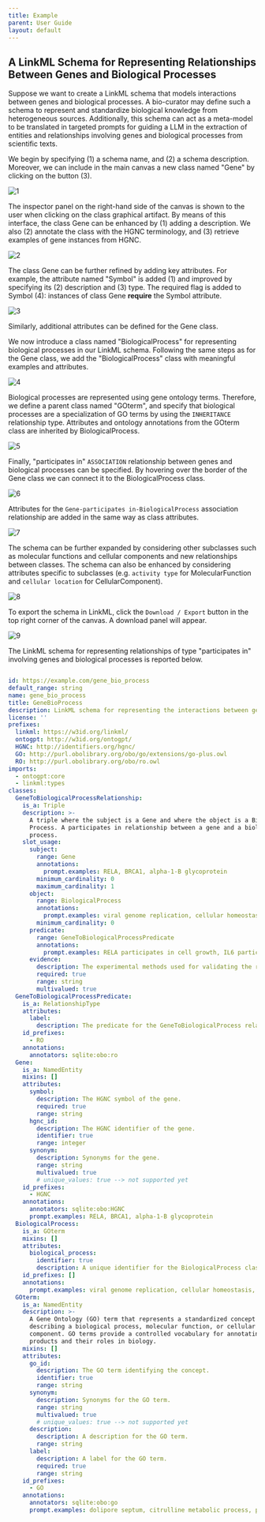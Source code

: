 ```yaml
---
title: Example
parent: User Guide
layout: default
---
```


## A LinkML Schema for Representing Relationships Between Genes and Biological Processes

Suppose we want to create a LinkML schema that models interactions between genes and biological processes. A bio-curator may define such a schema to represent and standardize biological knowledge from heterogeneous sources. Additionally, this schema can act as a meta-model to be translated in targeted prompts for guiding a LLM in the extraction of entities and relationships involving genes and biological processes from scientific texts.

We begin by specifying (1) a schema name, and (2) a schema description. Moreover, we can include in the main canvas a new class  named "Gene" by clicking on the button (3).

![1](https://github.com/user-attachments/assets/c23556ea-8d9f-4ab2-9802-ef2cbc21b1ad)

The inspector panel on the right-hand side of the canvas is shown to the user when clicking on the class graphical artifact. By means of this interface, the class Gene can be enhanced by (1) adding a description. We also (2) annotate the class with the HGNC terminology, and (3) retrieve examples of gene instances from HGNC.

![2](https://github.com/user-attachments/assets/afa5e5fd-8c5c-4ec9-b3af-8d7a09bc376a)

The class Gene can be further refined by adding key attributes. For example, the attribute named "Symbol" is added (1) and improved by specifying its (2) description and (3) type. The required flag is added to Symbol (4): instances of class Gene **require** the Symbol attribute.

![3](https://github.com/user-attachments/assets/734472d3-7432-42a1-8259-1026ae0b453e)

Similarly, additional attributes can be defined for the Gene class.

We now introduce a class named "BiologicalProcess" for representing biological processes in our LinkML schema. Following the same steps as for the Gene class, we add the "BiologicalProcess" class with meaningful examples and attributes. 

![4](https://github.com/user-attachments/assets/0662cab8-707b-4f35-91a1-d02e8dbb4467)

Biological processes are represented using gene ontology terms. Therefore, we define a parent class named "GOterm", and specify that biological processes are a specialization of GO terms by using the ``INHERITANCE`` relationship type. Attributes and ontology annotations from the GOterm class are inherited by BiologicalProcess.

![5](https://github.com/user-attachments/assets/634320a3-613a-414f-8953-92d9bab76b08)

Finally,  "participates in" ``ASSOCIATION`` relationship between genes and biological processes can be specified. By hovering over the border of the Gene class we can connect it to the BiologicalProcess class.

![6](https://github.com/user-attachments/assets/84a8b215-d30f-44f1-8c46-9cfaff327088)

Attributes for the ``Gene-participates in-BiologicalProcess`` association relationship are added in the same way as class attributes.

![7](https://github.com/user-attachments/assets/6c558bd9-e8f6-4b38-8bd0-fc5a02ee71d2)

The schema can be further expanded by considering other subclasses such as molecular functions and cellular components and new relationships between classes. The schema can also be enhanced by considering attributes specific to subclasses (e.g. ``activity type`` for MolecularFunction and ``cellular location`` for CellularComponent).

![8](https://github.com/user-attachments/assets/b890452d-3d20-445d-8d8f-f2f57bc7f4af)

To export the schema in LinkML, click the ``Download / Export`` button in the top right corner of the canvas. A download panel will appear.

![9](https://github.com/user-attachments/assets/8f5ecd63-0517-47c5-a671-2a799a43c038)

The LinkML schema for representing relationships of type "participates in" involving genes and biological processes is reported below.

```yaml

id: https://example.com/gene_bio_process
default_range: string
name: gene_bio_process
title: GeneBioProcess
description: LinkML schema for representing the interactions between genes and GO terms.
license: ''
prefixes:
  linkml: https://w3id.org/linkml/
  ontogpt: http://w3id.org/ontogpt/
  HGNC: http://identifiers.org/hgnc/
  GO: http://purl.obolibrary.org/obo/go/extensions/go-plus.owl
  RO: http://purl.obolibrary.org/obo/ro.owl
imports:
  - ontogpt:core
  - linkml:types
classes:
  GeneToBiologicalProcessRelationship:
    is_a: Triple
    description: >-
      A triple where the subject is a Gene and where the object is a Biological
      Process. A participates in relationship between a gene and a biological
      process.
    slot_usage:
      subject:
        range: Gene
        annotations:
          prompt.examples: RELA, BRCA1, alpha-1-B glycoprotein
        minimum_cardinality: 0
        maximum_cardinality: 1
      object:
        range: BiologicalProcess
        annotations:
          prompt.examples: viral genome replication, cellular homeostasis, DNA repair
        minimum_cardinality: 0
      predicate:
        range: GeneToBiologicalProcessPredicate
        annotations:
          prompt.examples: RELA participates in cell growth, IL6 participates in homeostasis
      evidence:
        description: The experimental methods used for validating the relationship
        required: true
        range: string
        multivalued: true
  GeneToBiologicalProcessPredicate:
    is_a: RelationshipType
    attributes:
      label:
        description: The predicate for the GeneToBiologicalProcess relationships.
    id_prefixes:
      - RO
    annotations:
      annotators: sqlite:obo:ro
  Gene:
    is_a: NamedEntity
    mixins: []
    attributes:
      symbol:
        description: The HGNC symbol of the gene.
        required: true
        range: string
      hgnc_id:
        description: The HGNC identifier of the gene.
        identifier: true
        range: integer
      synonym:
        description: Synonyms for the gene.
        range: string
        multivalued: true
        # unique_values: true --> not supported yet
    id_prefixes:
      - HGNC
    annotations:
      annotators: sqlite:obo:HGNC
      prompt.examples: RELA, BRCA1, alpha-1-B glycoprotein
  BiologicalProcess:
    is_a: GOterm
    mixins: []
    attributes:
      biological_process:
        identifier: true
        description: A unique identifier for the BiologicalProcess class.
    id_prefixes: []
    annotations:
      prompt.examples: viral genome replication, cellular homeostasis, DNA repair
  GOterm:
    is_a: NamedEntity
    description: >-
      A Gene Ontology (GO) term that represents a standardized concept
      describing a biological process, molecular function, or cellular
      component. GO terms provide a controlled vocabulary for annotating gene
      products and their roles in biology.
    mixins: []
    attributes:
      go_id:
        description: The GO term identifying the concept.
        identifier: true
        range: string
      synonym:
        description: Synonyms for the GO term.
        range: string
        multivalued: true
        # unique_values: true --> not supported yet
      description:
        description: A description for the GO term.
        range: string
      label:
        description: A label for the GO term.
        required: true
        range: string
    id_prefixes:
      - GO
    annotations:
      annotators: sqlite:obo:go
      prompt.examples: dolipore septum, citrulline metabolic process, peptide pheromone export

```
